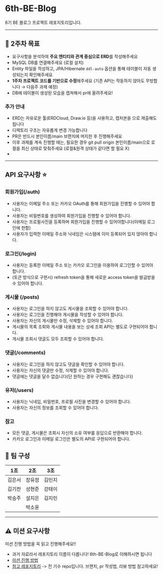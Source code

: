 # 6th-BE-Blog

6기 BE 블로그 프로젝트 레포지토리입니다.

---

## 📌 2주차 목표

* 요구사항을 분석하여 **주요 엔티티와 관계 중심으로 ERD**를 작성해주세요
* MySQL DB를 연결해주세요 (로컬 설치)
* Entity 파일을 작성하고, JPA/Hibernate `ddl-auto` 옵션을 통해 테이블이 자동 생성되는지 확인해주세요
* **1주차 프로젝트 코드를 기반으로 수정**해주세요 (기존 API는 작동하지 않아도 무방합니다 → 다음주 과제 예정)
* DB에 테이블이 생성된 모습을 캡쳐해서 pr에 올려주세요!

### 추가 안내

* ERD는 자유로운 툴(ERDCloud, Draw.io 등)을 사용하고,  캡처본을 으로 제출해도 됩니다
* 디렉토리 구조는 자유롭게 변경 가능합니다
* PR은 반드시 본인이름/main 브랜치에 머지한 후 진행해주세요
* 이후 과제를 계속 진행할 때는, 필요한 경우 git pull origin 본인이름/main으로 로컬을 최신 상태로 맞춰주세요 (로컬&원격 상태가 같다면 할 필요 X)
* 
---

## API 요구사항 ⭐

### 회원가입(/auth)

- 사용자는 이메일 주소 또는 카카오 OAuth를 통해 회원가입을 진행할 수 있어야 합니다.
- 사용자는 비밀번호를 생성하여 회원가입을 진행할 수 있어야 합니다.
- 사용자는 프로필사진을 등록하며 회원가입을 진행할 수 있어야합니다(이메일 로그인에 한함)
- 사용자가 입력한 이메일 주소와 닉네임은 시스템에 이미 등록되어 있지 않아야 합니다.

### 로그인(/login)

- 사용자는 등록한 이메일 주소 또는 카카오 로그인을 이용하여 로그인할 수 있어야 합니다.
- (토큰 방식으로 구현시) refresh token을 통해 새로운 access token을 발급받을 수 있어야 합니다.

### 게시물 (/posts)

- 사용자는 로그인을 하지 않고도 게시물을 조회할 수 있어야 합니다.
- 사용자는 로그인을 진행해야 게시물을 작성할 수 있어야 합니다.
- 사용자는 자신의 게시물만 수정, 삭제할 수 있어야 합니다.
- 게시물의 목록 조회와 게시물 내용을 보는 상세 조회 API는 별도로 구현되어야 합니다.
- 게시물 조회시 댓글도 모두 조회할 수 있어야 합니다.

### 댓글(/comments)

- 사용자는 로그인을 하지 않고도 댓글을 확인할 수 있어야 합니다.
- 사용자는 자신의 댓글만 수정, 삭제할 수 있어야 합니다.
- 댓글에는 댓글을 달수 없습니다(단 원하는 경우 구현해도 괜찮습니다)

### 유저(/users)

- 사용자는 닉네임, 비밀번호, 프로필 사진을 변경할 수 있어야 합니다.
- 사용자는 자신의 정보를 조회할 수 있어야 합니다.

### 참고

- 모든 댓글, 게시물은 조회시 자신의 소유 여부를 응답으로 반환해야 합니다.
- 카카오 로그인과 이메일 로그인은 별도의 API로 구현되어야 합니다.
  
## 👥 팀 구성

| 1조   | 2조   | 3조   |
| ----- | ----- | ----- |
| 김은서 | 장유정 | 김민지 |
| 김기찬 | 성현준 | 강태이 |
| 박승주 | 설지은 | 김지민 |
|       | 박소윤 |       |

---
##  ⚠️ 미션 요구사항

미션 진행 방법을 꼭 읽고 진행해주세요!!
   - 과거 자료라서 레포지토리 이름이 다릅니다! 6th-BE-Blog로 이해하시면 됩니다
   - [미션 진행 방법](https://www.notion.so/46dbd9440a4f4d5e97228011dff70f5a?pvs=21)
   - [참고 레포지토리](https://github.com/Leets-Official/Blog-BE-ItoR) -> 전 기수 repo입니다. 브랜치, pr 작성법, 리뷰 방법 참고하세요!
